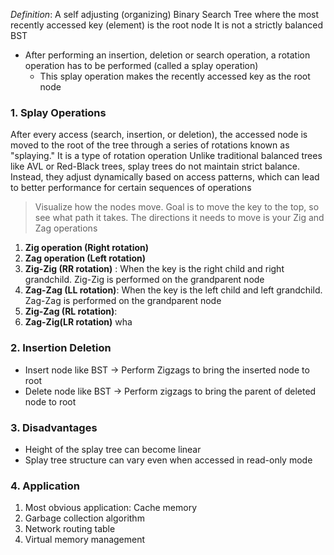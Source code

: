 *Definition*:
	A self adjusting (organizing) Binary Search Tree where the most recently accessed key (element) is the root node
	It is not a strictly balanced BST

- After performing an insertion, deletion or search operation, a rotation operation has to be performed (called a splay operation)
	- This splay operation makes the recently accessed key as the root node

### 1. Splay Operations
After every access (search, insertion, or deletion), the accessed node is moved to the root of the tree through a series of rotations known as "splaying."  It is a type of rotation operation
Unlike traditional balanced trees like AVL or Red-Black trees, splay trees do not maintain strict balance. Instead, they adjust dynamically based on access patterns, which can lead to better performance for certain sequences of operations

> Visualize how the nodes move. Goal is to move the key to the top, so see what path it takes. The directions it needs to move is your Zig and Zag operations
1. **Zig operation (Right rotation)**
2. **Zag operation (Left rotation)**
3. **Zig-Zig (RR rotation)** : When the key is the right child and right grandchild. Zig-Zig is performed on the grandparent node
4. **Zag-Zag (LL rotation)**: When the key is the left child and left grandchild. Zag-Zag is performed on the grandparent node
5. **Zig-Zag (RL rotation)**:
6. **Zag-Zig(LR rotation)**
wha
### 2. Insertion Deletion
- Insert node like BST -> Perform Zigzags to bring the inserted node to root
- Delete node like BST -> Perform zigzags to bring the parent of deleted node to root

### 3. Disadvantages
- Height of the splay tree can become linear
- Splay tree structure can vary even when accessed in read-only mode

### 4. Application
1. Most obvious application: Cache memory
2. Garbage collection algorithm
3. Network routing table
4. Virtual memory management